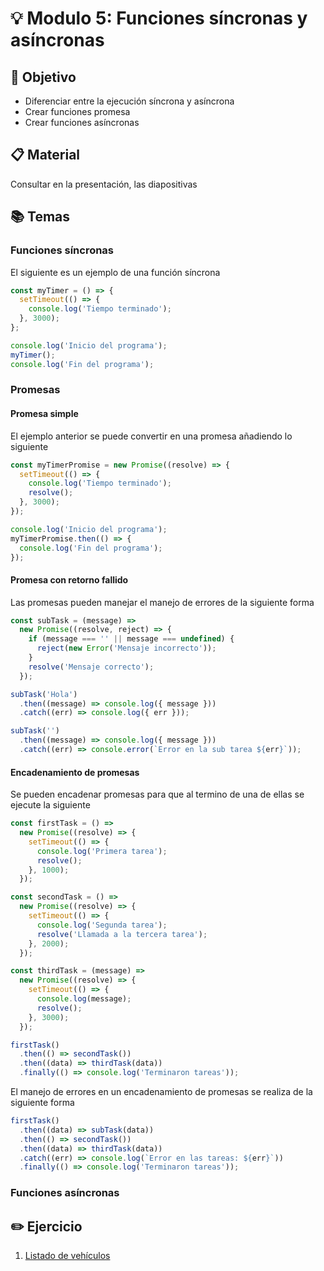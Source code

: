# :bulb: Modulo 5: Funciones síncronas y asíncronas

## :book: Objetivo

- Diferenciar entre la ejecución síncrona y asíncrona
- Crear funciones promesa
- Crear funciones asíncronas

## :clipboard: Material

Consultar en la presentación, las diapositivas

## :books: Temas

### Funciones síncronas

El siguiente es un ejemplo de una función síncrona

```js
const myTimer = () => {
  setTimeout(() => {
    console.log('Tiempo terminado');
  }, 3000);
};

console.log('Inicio del programa');
myTimer();
console.log('Fin del programa');
```

### Promesas

#### Promesa simple

El ejemplo anterior se puede convertir en una promesa añadiendo lo siguiente

```js
const myTimerPromise = new Promise((resolve) => {
  setTimeout(() => {
    console.log('Tiempo terminado');
    resolve();
  }, 3000);
});

console.log('Inicio del programa');
myTimerPromise.then(() => {
  console.log('Fin del programa');
});
```

#### Promesa con retorno fallido

Las promesas pueden manejar el manejo de errores de la siguiente forma

```js
const subTask = (message) =>
  new Promise((resolve, reject) => {
    if (message === '' || message === undefined) {
      reject(new Error('Mensaje incorrecto'));
    }
    resolve('Mensaje correcto');
  });

subTask('Hola')
  .then((message) => console.log({ message }))
  .catch((err) => console.log({ err }));

subTask('')
  .then((message) => console.log({ message }))
  .catch((err) => console.error(`Error en la sub tarea ${err}`));
```

#### Encadenamiento de promesas

Se pueden encadenar promesas para que al termino de una de ellas se ejecute la siguiente

```js
const firstTask = () =>
  new Promise((resolve) => {
    setTimeout(() => {
      console.log('Primera tarea');
      resolve();
    }, 1000);
  });

const secondTask = () =>
  new Promise((resolve) => {
    setTimeout(() => {
      console.log('Segunda tarea');
      resolve('Llamada a la tercera tarea');
    }, 2000);
  });

const thirdTask = (message) =>
  new Promise((resolve) => {
    setTimeout(() => {
      console.log(message);
      resolve();
    }, 3000);
  });

firstTask()
  .then(() => secondTask())
  .then((data) => thirdTask(data))
  .finally(() => console.log('Terminaron tareas'));
```

El manejo de errores en un encadenamiento de promesas se realiza de la siguiente forma

```js
firstTask()
  .then((data) => subTask(data))
  .then(() => secondTask())
  .then((data) => thirdTask(data))
  .catch((err) => console.log(`Error en las tareas: ${err}`))
  .finally(() => console.log('Terminaron tareas'));
```

### Funciones asíncronas

## :pencil2: Ejercicio

1. [Listado de vehículos](exercise01.js)
